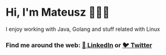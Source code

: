 # Hi, I'm Mateusz 👋👨‍💻

I enjoy working with Java, Golang and stuff related with Linux <br>


### Find me around the web: <a href="https://www.linkedin.com/in/mateusz-g%C4%99borski">💼 LinkedIn</a>  or <a href="https://twitter.com/GeborskiMateusz">🐦 Twitter</a> 

<br>



